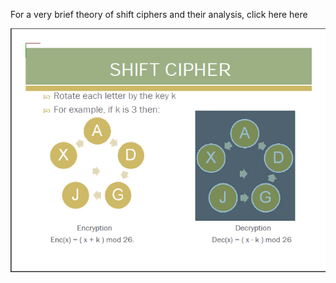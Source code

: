 For a very brief theory of shift ciphers and their analysis, click here
here

<img src="images/image1.png">



